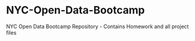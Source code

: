 # NYC-Open-Data-Bootcamp
NYC Open Data Bootcamp Repository - Contains Homework and all project files
